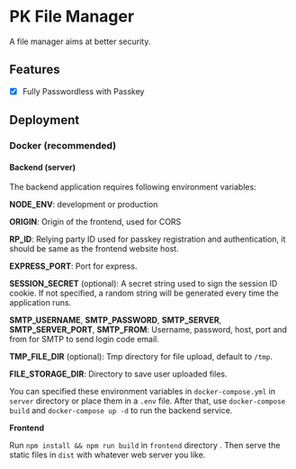 # PK File Manager

A file manager aims at better security.

## Features

- [x] Fully Passwordless with Passkey

## Deployment

### Docker (recommended)

#### Backend (server)

The backend application requires following environment variables:

**NODE_ENV**: development or production

**ORIGIN**: Origin of the frontend, used for CORS

**RP_ID**: Relying party ID used for passkey registration and authentication, it should be same as the frontend website host.

**EXPRESS_PORT**: Port for express.

**SESSION_SECRET** (optional): A secret string used to sign the session ID cookie. If not specified, a random string will be generated every time the application runs.

**SMTP_USERNAME**, **SMTP_PASSWORD**, **SMTP_SERVER**, **SMTP_SERVER_PORT**, **SMTP_FROM**: Username, password, host, port and from for SMTP to send login code email.

**TMP_FILE_DIR** (optional): Tmp directory for file upload, default to `/tmp`.

**FILE_STORAGE_DIR**: Directory to save user uploaded files.

You can specified these environment variables in `docker-compose.yml` in `server` directory or place them in a `.env` file. After that, use `docker-compose build` and `docker-compose up -d` to run the backend service.

**Frontend**

Run `npm install && npm run build` in `frontend` directory . Then serve the static files in `dist` with whatever web server you like.

